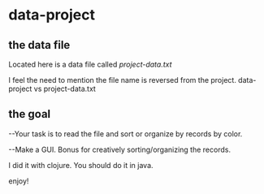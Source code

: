 # data-project

## the data file
Located here is a data file called *project-data.txt* 

I feel the need to mention the file name is reversed from the project.  data-project vs project-data.txt

## the goal
--Your task is to read the file and sort or organize by records by color.

--Make a GUI.  Bonus for creatively sorting/organizing the records.

I did it with clojure.  You should do it in java.

enjoy!

